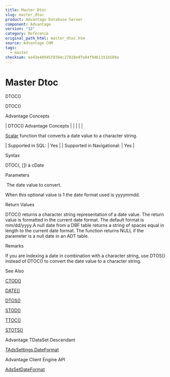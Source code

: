 ```yaml
---
title: Master Dtoc
slug: master_dtoc
product: Advantage Database Server
component: Advantage
version: "12"
category: Reference
original_path_html: master_dtoc.htm
source: Advantage CHM
tags:
  - master
checksum: ee43e48945f8384c27028e97e84f9461191b589a
---
```


# Master Dtoc

DTOC()

DTOC()

Advantage Concepts

| DTOC()  Advantage Concepts |  |  |  |  |

[Scalar](master_supported_scalar_functions.md) function that converts a date value to a character string.

| Supported in SQL: | Yes |
| Supported in Navigational: | Yes |

Syntax

DTOC(<dDate>, [<nFormat>]) à cDate

Parameters

<dDate>  The date value to convert.

<nFormat> When this optional value is 1 the date format used is yyyymmdd.

Return Values

DTOC() returns a character string representation of a date value. The return value is formatted in the current date format. The default format is mm/dd/yyyy.A null date from a DBF table returns a string of spaces equal in length to the current date format. The function returns NULL if the parameter is a null date in an ADT table.

Remarks

If you are indexing a date in combination with a character string, use DTOS() instead of DTOC() to convert the date value to a character string.

See Also

[CTOD()](master_ctod.md)

[DATE()](master_date.md)

[DTOS()](master_dtos.md)

[STOD()](master_stod.md)

[TTOC()](master_ttoc.md)

[STOTS()](master_stots.md)

Advantage TDataSet Descendant

[TAdsSettings.DateFormat](ade_dateformat.md)

Advantage Client Engine API

[AdsSetDateFormat](ace_adssetdateformat.md)
